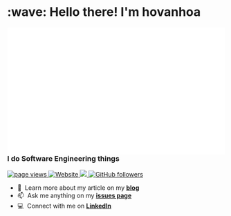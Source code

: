 <h1 align="left" id="macropower-title">:wave: Hello there! I'm hovanhoa</h1>

<a href="#hovanhoa-title">
  <img src="https://raw.githubusercontent.com/hovanhoa/github-stats-transparent/output/generated/overview.svg" alt="hovanhoa" align="right" />
</a>

<p align="left">
  <h3>I do Software Engineering things</h3>
  <a href="https://github.com/hovanhoa/hovanhoa" target="_blank">
    <img src="https://komarev.com/ghpvc/?username=hovanhoa" alt="page views" />
  </a>
  <a href="https://hovanhoa.net" target="_blank">
    <img alt="Website" src="https://img.shields.io/website?url=https%3A%2F%2Fhovanhoa.net">
  </a>
  <a href="https://github.com/hovanhoa?tab=repositories" target="_blank">
    <img src="https://badges.pufler.dev/repos/hovanhoa?style=flat-square&color=black&logo=github">
  </a>
  <a href="https://github.com/hovanhoa?tab=followers" target="_blank">
    <img alt="GitHub followers" src="https://img.shields.io/github/followers/hovanhoa?style=flat&logo=github">
  </a>
  
</p>

- :book: &nbsp;Learn more about my article on my **[blog]**
- :mailbox: &nbsp;Ask me anything on my **[issues page]**
- :computer: &nbsp;Connect with me on **[LinkedIn]**

<br>

[issues page]: https://github.com/hovanhoa/hovanhoa/issues "hovanhoa/issues"
[linkedin]: https://www.linkedin.com/in/hovanhoa "hovanhoa LinkedIn"
[blog]: https://hovanhoa.net/ "My Blog"
